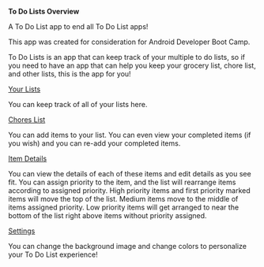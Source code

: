 **To Do Lists Overview**

A To Do List app to end all To Do List apps!

This app was created for consideration for Android Developer Boot Camp.

To Do Lists is an app that can keep track of your multiple to do lists, so if you need to have an 
app that can help you keep your grocery list, chore list, and other lists, this is the app
for you! 


[Your Lists](http://i.imgur.com/7qPvh4E.png)

You can keep track of all of your lists here.

[Chores List](http://i.imgur.com/SAkAmuF.png)

You can add items to your list. You can even view your completed items (if you wish) and you can 
re-add your completed items.

[Item Details](http://imgur.com/S1UrCnE)

You can view the details of each of these items and edit details as you see fit. You can assign 
priority to the item, and the list will rearrange items according to assigned priority. High 
priority items and first priority marked items will move the top of the list. Medium items move 
to the middle of items assigned priority. Low priority items will get arranged to near the bottom
of the list right above items without priority assigned.

[Settings](http://i.imgur.com/QgEQlWq.png)

You can change the background image and change colors to personalize your To Do List experience!

